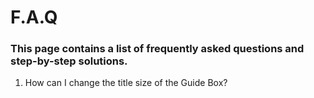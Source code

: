 # F.A.Q


### This page contains a list of frequently asked questions and step-by-step solutions.


1. How can I change the title size of the Guide Box?

